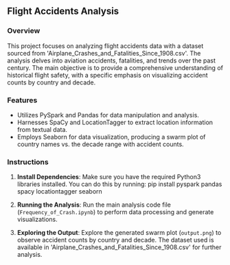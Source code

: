 ## Flight Accidents Analysis

### Overview
This project focuses on analyzing flight accidents data with a dataset sourced from 'Airplane_Crashes_and_Fatalities_Since_1908.csv'. The analysis delves into aviation accidents, fatalities, and trends over the past century. The main objective is to provide a comprehensive understanding of historical flight safety, with a specific emphasis on visualizing accident counts by country and decade.

### Features

- Utilizes PySpark and Pandas for data manipulation and analysis.
- Harnesses SpaCy and LocationTagger to extract location information from textual data.
- Employs Seaborn for data visualization, producing a swarm plot of country names vs. the decade range with accident counts.

### Instructions

1. **Install Dependencies**: Make sure you have the required Python3 libraries installed. You can do this by running:
pip install pyspark pandas spacy locationtagger seaborn

3. **Running the Analysis**: Run the main analysis code file (`Frequency_of_Crash.ipynb`) to perform data processing and generate visualizations.

4. **Exploring the Output**: Explore the generated swarm plot (`output.png`) to observe accident counts by country and decade. The dataset used is available in 'Airplane_Crashes_and_Fatalities_Since_1908.csv' for further analysis.
